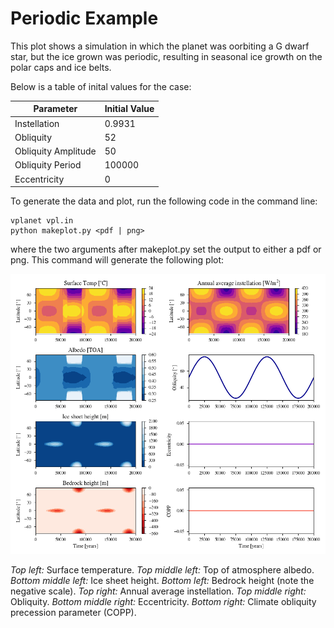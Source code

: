 # Periodic Example

This plot shows a simulation in which the planet was oorbiting a G dwarf star, but the ice grown was periodic, resulting in seasonal ice growth on the polar caps and ice belts.

Below is a table of inital values for the case:

| Parameter           | Initial Value |
| ------------------- | ------------- |
| Instellation        | 0.9931        |
| Obliquity           | 52            |
| Obliquity Amplitude | 50            |
| Obliquity Period    | 100000        |
| Eccentricity        | 0             |

To generate the data and plot, run the following code in the command line:

```
vplanet vpl.in
python makeplot.py <pdf | png>
```

where the two arguments after makeplot.py set the output to either a pdf or png. This command will generate the following plot:

![PeriodicExample](PeriodicExample.png)

 _Top left:_ Surface temperature. _Top middle left:_ Top of atmosphere albedo. _Bottom middle left:_ Ice sheet height. _Bottom left:_ Bedrock height (note the negative scale). _Top right:_ Annual average instellation. _Top middle right:_ Obliquity. _Bottom middle right:_ Eccentricity. _Bottom right:_ Climate obliquity precession parameter (COPP).